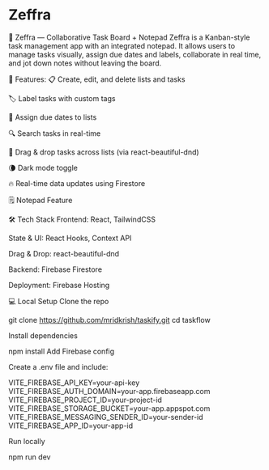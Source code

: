 # Zeffra
🧠 Zeffra — Collaborative Task Board + Notepad
Zeffra is a Kanban-style task management app with an integrated notepad. It allows users to manage tasks visually, assign due dates and labels, collaborate in real time, and jot down notes without leaving the board.

🚀 Features: 
📋 Create, edit, and delete lists and tasks

🏷️ Label tasks with custom tags

📆 Assign due dates to lists

🔍 Search tasks in real-time

🎯 Drag & drop tasks across lists (via react-beautiful-dnd)

🌘 Dark mode toggle

🔥 Real-time data updates using Firestore

🗒️ Notepad Feature

🛠️ Tech Stack
Frontend: React, TailwindCSS

State & UI: React Hooks, Context API

Drag & Drop: react-beautiful-dnd

Backend: Firebase Firestore

Deployment: Firebase Hosting 

💻 Local Setup
Clone the repo

git clone https://github.com/mridkrish/taskify.git
cd taskflow

Install dependencies

npm install
Add Firebase config

Create a .env file and include:

VITE_FIREBASE_API_KEY=your-api-key
VITE_FIREBASE_AUTH_DOMAIN=your-app.firebaseapp.com
VITE_FIREBASE_PROJECT_ID=your-project-id
VITE_FIREBASE_STORAGE_BUCKET=your-app.appspot.com
VITE_FIREBASE_MESSAGING_SENDER_ID=your-sender-id
VITE_FIREBASE_APP_ID=your-app-id

Run locally

npm run dev